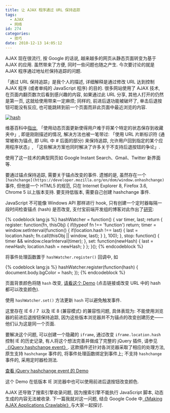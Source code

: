 ```yaml
---
title: 让 AJAX 程序通过 URL 保持追踪
tags:
  - AJAX
  - 网络
id: 274
categories:
  - 技巧
date: 2010-12-13 14:05:12
---
```


AJAX 现在很流行, 按 Google 的话说, 越来越多的网页从静态页面转变为基于 AJAX 的应用. 虽然带来了方便, 同时一些问题也随之产生. 今次要讨论的就是 AJAX 程序通过地址栏保持追踪的问题.

「通过 URL 保持追踪」是我个人的描述, 详细解释是通过修改 URL 达到控制 AJAX 程序 (或者单纯的 JavaScript 程序) 的目的. 很多网站使用了 AJAX 技术, 在页面内翻页数次后看到感兴趣的内容, 如果通过此 URL 分享, 其他人打开的仍然是第一页, 这就给使用带来一定麻烦; 同样的, 前进后退功能被破坏了, 单击后退按钮可能没有反应, 也可能跳转到前一个页面而非此页面中最近浏览的内容.

[![hash](//beamnote-img.oss-cn-shanghai.aliyuncs.com/2010/ajax-hash-fragment.jpg)](//beamnote-img.oss-cn-shanghai.aliyuncs.com/2010/ajax-hash-fragment.jpg)<!-- more -->

维基百科中[指出](http://zh.wikipedia.org/zh-cn/Ajax), 「使用动态页面更新使得用户难于将某个特定的状态保存到收藏夹中」, 即是刚刚描述的情况, 解决方法也被一笔带过: 「使用 URL 片断标识符 (通常被称为锚点, 即 URL 中 # 后面的部分) 来保持追踪, 允许用户回到指定的某个应用程序状态」, 「这些解决方案也同时解决了许多关于不支持后退按钮的争论」.

使用了这一技术的典型网页如 Google Instant Search、Gmail、Twitter 新界面等.

要通过锚点保持追踪, 需要关于锚点改变的事件. 遗憾的是, 虽然存在一个 `[hashchange](https://developer.mozilla.org/en/dom/window.onhashchange)` 事件, 但他是一个 HTML5 的规范, 只在 Internet Explorer 8, Firefox 3.6, Chrome 5 以上版本支持. 要支持低版本, 需要自己创建 hashchange 事件.

JavaScript 不可能像 Windows API 那样进行 hook, 只有创建一个定时器每隔一段时间检查锚点 (hash) 是否改变, 支付宝前端开发组的博客对此作出了[研究](http://ued.alipay.com/wd/2009/12/17/hash-fragment/):

{% codeblock lang:js %}
hashWatcher = function() {
    var timer, last;
    return {
        register: function(fn, thisObj) {
            if(typeof fn !== 'function') return;
            timer = window.setInterval(function() {
                if(location.hash !== last) {
                    last = location.hash;
                    fn.call(thisObj || window, last);
                }
            }, 100);
        },
        stop: function() {
            timer &amp;&amp; window.clearInterval(timer);
        },
        set: function(newHash) {
            last = newHash;
            location.hash = newHash;
        }
    };
}();
{% endcodeblock %}

将事件处理函数置于 `hashWatcher.register()` 回调中, 如

{% codeblock lang:js %}
hashWatcher.register(function(hash) {
    document.body.bgColor = hash;
});
{% endcodeblock %}

页面背景颜色将随 `hash` 改变, [请看这个 Demo](/demo/js-anchor/index2.html) (点击链接或改变 URL 中的 hash 都可以改变颜色).

使用 `hashWatcher.set()` 方法更新 `hash` 可以避免触发事件.

这里存在 IE 6 / 7  以及 IE 8 (兼容模式) 的兼容性问题, 具体表现为: 不能使用浏览器的前进后退按钮保持追踪, 因为这些版本浏览器并不为锚点的改变创建历史——他们认为这是同一个页面.

要解决这个问题, 可以创建一个隐藏的 `iframe`, 通过改变 `iframe.location.hash` 控制 IE 的历史记录, 有人将这个想法完善并做成了完整的 jQuery 插件, 请参见[《jQuery hashchange event》](http://benalman.com/projects/jquery-hashchange-plugin/). 这款插件还针对各浏览器采取了相应的处理方法, 原生支持 `hashchange` 事件的, 将事件处理函数绑定到事件上; 不支持 `hashchange` 事件的, 采用定时器检测法.

[查看 jQuery hashchange event 的 Demo](/demo/js-anchor/)

这个 Demo 在低版本 IE 浏览器中也可以使用前进后退按钮改变颜色.

AJAX 还导致了搜索引擎收录问题, 因为搜索引擎不能执行 JavaScript 脚本, 动态生成的内容无法被收录. 下一篇我就对这一问题, 结合 Google Code 中[《Making AJAX Applications Crawlable》](http://code.google.com/intl/en-US/web/ajaxcrawling/docs/learn-more.html)与大家一起探讨.
